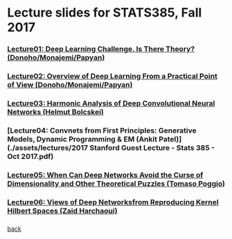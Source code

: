 
# Lecture slides for STATS385, Fall 2017


### [Lecture01: Deep Learning Challenge. Is There Theory? (Donoho/Monajemi/Papyan)](./assets/lectures/StanfordStats385-20170927-Lecture01-Donoho.pdf)

### [Lecture02: Overview of Deep Learning From a Practical Point of View (Donoho/Monajemi/Papyan)](./assets/lectures/Lecture-02-AsCorrected.pdf)

### [Lecture03: Harmonic Analysis of Deep Convolutional Neural Networks (Helmut Bolcskei)](./assets/lectures/bolcskei-stats385-slides.pdf)

### [Lecture04: Convnets from First Principles: Generative Models, Dynamic Programming & EM (Ankit Patel)](./assets/lectures/2017 Stanford Guest Lecture - Stats 385 - Oct 2017.pdf)

### [Lecture05: When Can Deep Networks Avoid the Curse of Dimensionality and Other Theoretical Puzzles (Tomaso Poggio)](./assets/lectures/StanfordStats385-20171025-Lecture05-Poggio.pdf)

### [Lecture06: Views of Deep Networksfrom Reproducing Kernel Hilbert Spaces (Zaid Harchaoui)](./assets/lectures/lecture6_stats385_stanford_nov17.pdf)

### []()

[back](./)

